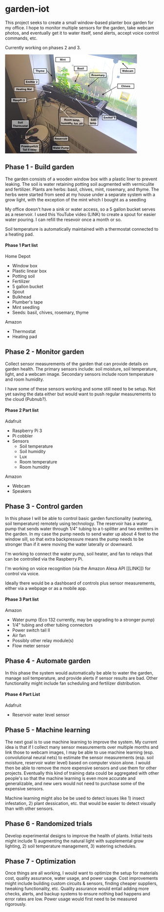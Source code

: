 # garden-iot

This project seeks to create a small window-based planter box garden for my office. I hope to monitor multiple sensors for the garden, take webcam photos, and eventually get it to water itself, send alerts, accept voice control commands, etc.

Currently working on phases 2 and 3.

![April 7, 2016](https://raw.githubusercontent.com/ck37/garden-iot/master/photos/garden-2016-04-07.jpg)

## Phase 1 - Build garden

The garden consists of a wooden window box with a plastic liner to prevent leaking. The soil is water retaining potting soil augmented with vermiculite and fertilizer. Plants are herbs: basil, chives, mint, rosemary, and thyme. The herbs were started from seed at my house under a separate system with a grow light, with the exception of the mint which I bought as a seedling

My office doesn't have a sink or water access, so a 5 gallon bucket serves as a reservoir. I used this YouTube video (LINK) to create a spout for easier water pouring. I can refill the resevoir once a month or so.

Soil temperature is automatically maintained with a thermostat connected to a heating pad.

#### Phase 1 Part list

Home Depot

- Window box
- Plastic linear box
- Potting soil
- Fertilizer
- 5 gallon bucket
- Spout
- Bulkhead
- Plumber's tape
- Mint seedling
- Seeds: basil, chives, rosemary, thyme

Amazon

- Thermostat
- Heating pad

## Phase 2 - Monitor garden

Collect sensor measurements of the garden that can provide details on garden health. The primary sensors include: soil moisture, soil temperature, light, and a webcam image. Secondary sensors include room temperature and room humidity.

I have some of these sensors working and some still need to be setup. Not yet saving the data either but would want to push regular measurements to the cloud (Pubnub?).

#### Phase 2 Part list

Adafruit
- Raspberry Pi 3
- Pi cobbler
- Sensors
  - Soil temperature
  - Soil humidity
  - Lux
  - Room temperature
  - Room humidity

Amazon
- Webcam
- Speakers

## Phase 3 - Control garden

In this phase I will be able to control basic garden functionality (watering, soil temperature) remotely using technology. The reservoir has a water pump that sends water through 1/4" tubing to a t-splitter and two emitters in the garden. In my case the pump needs to send water up about 4 feet to the window sill, so that extra backpressure means the pump needs to be stronger than if it were moving the water laterally or downward.

I'm working to connect the water pump, soil heater, and fan to relays that can be controlled via the Raspberry Pi.

I'm working on voice recognition (via the Amazon Alexa API [[LINK]]) for control via voice.

Ideally there would be a dashboard of controls plus sensor measurements, either via a webpage or as a mobile app.

#### Phase 3 Part list

Amazon
- Water pump (Eco 132 currently, may be upgrading to a stronger pump)
- 1/4" tubing and other tubing connectors
- Power switch tail II
- Air fan
- Possibly other relay module(s)
- Flow meter sensor

## Phase 4 - Automate garden

In this phase the system would automatically be able to water the garden, manage soil temperature, and provide alerts if sensor results are bad. Other functionality might include fan scheduling and fertilizer distribution.

#### Phase 4 Part List

Adafruit
- Reservoir water level sensor

## Phase 5 - Machine learning

The next goal is to use machine learning to improve the system. My current idea is that if I collect many sensor measurements over multiple months and link those to webcam images, I may be able to use machine learning (esp. convolutional neural nets) to estimate the sensor measurements (esp. soil moisture, reservoir water level) based on computer vision alone. I would then be able to remove the more expensive sensors and use them for other projects. Eventually this kind of training data could be aggregated with other people's so that the machine learning is even more accurate and generalizable, and new uers would not need to purchase some of the expensive sensors.

Machine learning might also be be used to detect issues like 1) insect infestation, 2) plant dessication, etc. that would be easier to detect visually than with other sensors.

## Phase 6 - Randomized trials

Develop experimental designs to improve the health of plants. Initial tests might include 1) augmenting the natural light with supplemental grow lighting, 2) soil temperature management, 3) watering schedules.

## Phase 7 - Optimization

Once things are all working, I would want to optimize the setup for materials cost, quality assurance, water usage, and power usage. Cost improvements might include building custom circuits & sensors, finding cheaper suppliers, tweaking functionality, etc. Quality assurance would entail adding more checks, alerts, and backup systems to ensure nothing bad happens and error rates are low. Power usage would first need to be measured rigorously.
